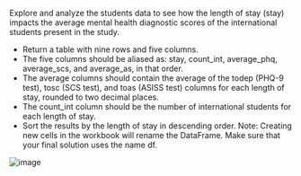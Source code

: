 Explore and analyze the students data to see how the length of stay (stay) impacts the average mental health diagnostic scores of the international students present in the study.

- Return a table with nine rows and five columns.
- The five columns should be aliased as: stay, count_int, average_phq, average_scs, and average_as, in that order.
- The average columns should contain the average of the todep (PHQ-9 test), tosc (SCS test), and toas (ASISS test) columns for each length of stay, rounded to two decimal places.
- The count_int column should be the number of international students for each length of stay.
- Sort the results by the length of stay in descending order.
Note: Creating new cells in the workbook will rename the DataFrame. Make sure that your final solution uses the name df.

![image](https://github.com/user-attachments/assets/65f01dc3-dd2d-475b-b8bb-6f8ee1113531)

